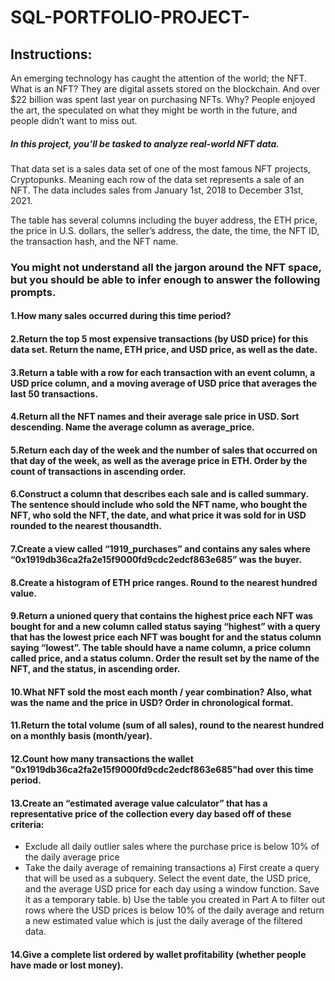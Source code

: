 # SQL-PORTFOLIO-PROJECT-

## Instructions:

An emerging technology has caught the attention of the world; the NFT. What is an NFT? They are digital assets stored on the blockchain. And over $22 billion was spent last year on purchasing NFTs. Why? People enjoyed the art, the speculated on what they might be worth in the future, and people didn’t want to miss out. 
 
##### In this project, you’ll be tasked to analyze real-world NFT data. 


 That data set is a sales data set of one of the most famous NFT projects, Cryptopunks. Meaning each row of the data set represents a sale of an NFT. The data includes sales from January 1st, 2018 to December 31st, 2021. 

The table has several columns including the buyer address, the ETH price, the price in U.S. dollars, the seller’s address, the date, the time, the NFT ID, the transaction hash, and the NFT name.


### You might not understand all the jargon around the NFT space, but you should be able to infer enough to answer the following prompts.
 
#### 1.How many sales occurred during this time period? 


#### 2.Return the top 5 most expensive transactions (by USD price) for this data set. Return the name, ETH price, and USD price, as well as the date.


#### 3.Return a table with a row for each transaction with an event column, a USD price column, and a moving average of USD price that averages the last 50 transactions.


#### 4.Return all the NFT names and their average sale price in USD. Sort descending. Name the average column as average_price.


#### 5.Return each day of the week and the number of sales that occurred on that day of the week, as well as the average price in ETH. Order by the count of transactions in ascending order.


#### 6.Construct a column that describes each sale and is called summary. The sentence should include who sold the NFT name, who bought the NFT, who sold the NFT, the date, and what price it was sold for in USD rounded to the nearest thousandth.
 

#### 7.Create a view called “1919_purchases” and contains any sales where “0x1919db36ca2fa2e15f9000fd9cdc2edcf863e685” was the buyer.


#### 8.Create a histogram of ETH price ranges. Round to the nearest hundred value.


#### 9.Return a unioned query that contains the highest price each NFT was bought for and a new column called status saying “highest” with a query that has the lowest price each NFT was bought for and the status column saying “lowest”. The table should have a name column, a price column called price, and a status column. Order the result set by the name of the NFT, and the status, in ascending order. 


#### 10.What NFT sold the most each month / year combination? Also, what was the name and the price in USD? Order in chronological format. 

#### 11.Return the total volume (sum of all sales), round to the nearest hundred on a monthly basis (month/year).


#### 12.Count how many transactions the wallet "0x1919db36ca2fa2e15f9000fd9cdc2edcf863e685"had over this time period.


#### 13.Create an “estimated average value calculator” that has a representative price of the collection every day based off of these criteria:
 - Exclude all daily outlier sales where the purchase price is below 10% of the daily average price
 - Take the daily average of remaining transactions
 a) First create a query that will be used as a subquery. Select the event date, the USD price, and the average USD price for each day using a window function. Save it as a temporary table.
 b) Use the table you created in Part A to filter out rows where the USD prices is below 10% of the daily average and return a new estimated value which is just the daily average of the filtered data.

#### 14.Give a complete list ordered by wallet profitability (whether people have made or lost money).
